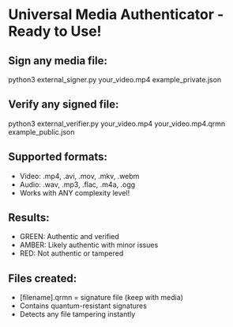 # Universal Media Authenticator - Ready to Use!

## Sign any media file:
python3 external_signer.py your_video.mp4 example_private.json

## Verify any signed file:  
python3 external_verifier.py your_video.mp4 your_video.mp4.qrmn example_public.json

## Supported formats:
- Video: .mp4, .avi, .mov, .mkv, .webm
- Audio: .wav, .mp3, .flac, .m4a, .ogg
- Works with ANY complexity level!

## Results:
- GREEN: Authentic and verified
- AMBER: Likely authentic with minor issues  
- RED: Not authentic or tampered

## Files created:
- [filename].qrmn = signature file (keep with media)
- Contains quantum-resistant signatures
- Detects any file tampering instantly

